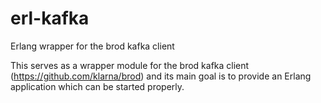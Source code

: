 # erl-kafka
Erlang wrapper for the brod kafka client

This serves as a wrapper module for the brod kafka client (https://github.com/klarna/brod) and its main goal is to provide an Erlang application which can be started properly.
